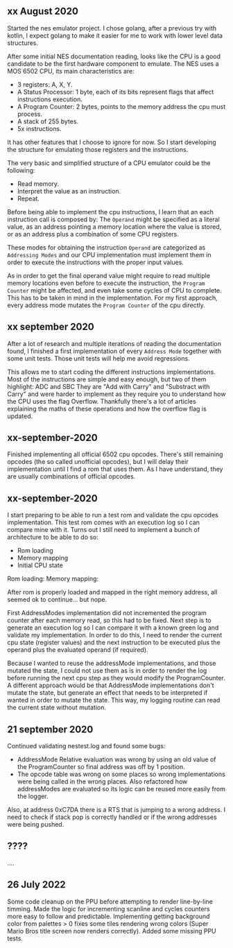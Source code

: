 xx August 2020
-----------------
Started the nes emulator project. I chose golang, after a previous try with kotlin, I expect golang to make it easier for me to work with lower level data structures.

After some initial NES documentation reading, looks like the CPU is a good candidate to be the first hardware component to emulate.
The NES uses a MOS 6502 CPU, its main characteristics are:
- 3 registers: A, X, Y.
- A Status Processor: 1 byte, each of its bits represent flags that affect instructions execution.
- A Program Counter: 2 bytes, points to the memory address the cpu must process.
- A stack of 255 bytes.
- 5x instructions.

It has other features that I choose to ignore for now. So I start developing the structure for emulating those registers and the instructions.

The very basic and simplified structure of a CPU emulator could be the following:

- Read memory.
- Interpret the value as an instruction.
- Repeat.

Before being able to implement the cpu instructions, I learn that an each instruction call is composed by: <Operation code> <Operand>
The `Operand` might be specified as a literal value, as an address pointing a memory location where the value is stored, or as an address plus a combination of some CPU registers.

These modes for obtaining the instruction `Operand` are categorized as `Addressing Modes` and our CPU implementation must implement them in order to execute the instructions with the proper input values.

As in order to get the final operand value might require to read multiple memory locations even before to execute the instruction, the `Program Counter` might be affected, and even take some cycles of CPU to complete. This has to be taken in mind in the implementation.
For my first approach, every address mode mutates the `Program Counter` of the cpu directly.

xx september 2020
-----------------
After a lot of research and multiple iterations of reading the documentation found, I finished a first implementation of every `Address Mode` together with some unit tests.
Those unit tests will help me avoid regressions.

This allows me to start coding the different instructions implementations.
Most of the instructions are simple and easy enough, but two of them highlight: ADC and SBC
They are "Add with Carry" and "Substract with Carry" and were harder to implement as they require you to understand how the CPU uses the flag Overflow. Thankfully there's a lot of articles explaining the maths of these operations and how the overflow flag is updated.


xx-september-2020
-----------------
Finished implementing all official 6502 cpu opcodes. 
There's still remaining opcodes (the so called unofficial opcodes), but I will delay their implementation until I find a rom that uses them.
As I have understand, they are usually combinations of official opcodes.


xx-september-2020
-----------------
I start preparing to be able to run a test rom and validate the cpu opcodes implementation. This test rom comes with an execution log so I can compare mine with it.
Turns out I still need to implement a bunch of architecture to be able to do so:

- Rom loading
- Memory mapping
- Initial CPU state


Rom loading:
Memory mapping:



After rom is properly loaded and mapped in the right memory address, all seemed ok to continue... but nope.

First AddressModes implementation did not incremented the program counter after each memory read, so this had to be fixed.
Next step is to generate an execution log so I can compare it with a known green log and validate my implementation.
In order to do this, I need to render the current cpu state (register values) and the next instruction to be executed plus the operand plus the evaluated operand (if required).

Because I wanted to reuse the addressMode implementations, and those mutated the state, I could not use them as is in order to render the log before running the next cpu step as they would modify the ProgramCounter. A different approach would be that AddressMode implementations don't mutate the state, but generate an effect that needs to be interpreted if wanted in order to mutate the state.
This way, my logging routine can read the current state without mutation.




21 september 2020
-----------------
Continued validating nestest.log and found some bugs:
- AddressMode Relative evaluation was wrong by using an old value of the ProgramCounter so final address was off by 1 position.
- The opcode table was wrong on some places so wrong implementations were being called in the wrong places.
Also refactored how addressModes are evaluated so its logic can be reused more easily from the logger.

Also, at address 0xC7DA there is a RTS that is jumping to a wrong address. I need to check if stack pop is correctly handled 
or if the wrong addresses were being pushed.

????
----
....


26 July 2022
------------
Some code cleanup on the PPU before attempting to render line-by-line timming. Made the logic for incrementing scanline and cycles counters more easy to follow and predictable. 
Implementing getting background color from palettes > 0 fixes some tiles rendering wrong colors (Super Mario Bros title screen now renders correctly).
Added some missing PPU tests.